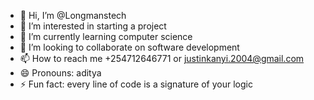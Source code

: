 - 👋 Hi, I’m @Longmanstech
- 👀 I’m interested in starting a project
- 🌱 I’m currently learning computer science 
- 💞️ I’m looking to collaborate on software development
- 📫 How to reach me +254712646771 or justinkanyi.2004@gmail.com
- 😄 Pronouns: aditya
- ⚡ Fun fact: every line of code is a signature of your logic 

<!---
Longmanstech/Longmanstech is a ✨ special ✨ repository because its `README.md` (this file) appears on your GitHub profile.
You can click the Preview link to take a look at your changes.
--->
